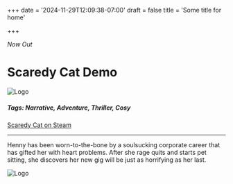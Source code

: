 +++
date = '2024-11-29T12:09:38-07:00'
draft = false
title = 'Some title for home'

+++

*Now Out*

# Scaredy Cat Demo 

![Logo](/images/sc.jpg)
##### **Tags: Narrative, Adventure, Thriller, Cosy**

[Scaredy Cat on Steam](https://store.steampowered.com/app/2919030/Scaredy_Cat/)

---

Henny has been worn-to-the-bone by a soulsucking corporate career that has gifted her with heart problems. After she rage quits and starts pet sitting, she discovers her new gig will be just as horrifying as her last.

![Logo](/images/ghost.svg#center)



